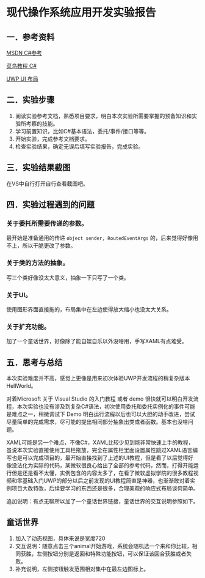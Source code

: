 # 现代操作系统应用开发实验报告

## 一．参考资料

[MSDN C#参考](https://msdn.microsoft.com/zh-cn/library/618ayhy6.aspx)

[菜鸟教程 C#](http://www.runoob.com/csharp/csharp-data-types.html)

[UWP UI 布局](https://docs.microsoft.com/zh-cn/windows/uwp/layout/design-and-ui-intro)

## 二．实验步骤

1. 阅读实验参考文档，熟悉项目要求，明白本次实验所需要掌握的预备知识和实验所考察的技能。
2. 学习前置知识，比如C#基本语法，委托/事件/接口等等。
3. 开始实验，完成参考文档要求。
4. 检查实验结果，确定无误后填写实验报告，完成实验。

## 三．实验结果截图

在VS中自行打开自行查看截图吧。


## 四．实验过程遇到的问题

### 关于委托所需要传递的参数。

最开始是准备通用的传递 `object sender, RoutedEventArgs` 的，后来觉得好像用不上，所以干脆更改了参数。

### 关于类的方法的抽象。

写三个类好像没太大意义，抽象一下只写了一个类。

### 关于UI。

使用图形界面直接拖的，布局集中在左边使得放大缩小也没太大关系。

### 关于扩充功能。

加了一个童话世界，好像除了能自娱自乐以外没啥用，手写XAML有点难受。

## 五．思考与总结

本次实验难度并不高，感觉上更像是用来初次体验UWP开发流程的稍复杂版本HellWorld。

对着Microsoft 关于 Visual Studio 的入门教程 或者 demo 很快就可以明白开发流程，本次实验也没有涉及到复杂C#语法，初次使用委托和委托实例化的事件可能是难点之一，稍微调试下 Demo 明白运行流程以后也可以大胆的动手改进，尝试尽量简单的完成需求，尽可能的提出相同部分抽象出类或者函数。基本也没啥问题。

XAML可能是另一个难点，不像C#，XAML比较少见到能非常快速上手的教程，虽说本次实验直接使用工具栏拖放，完全在属性栏里面设置属性跳过XAML语言编写也是可以完成项目的，最开始直接找到了上述的UI教程，但是看了以后觉得好像没法化为实际的代码，某微软很良心给出了全部的参考代码，然而，打得开能运行但是还是看不太懂，实例包含的内容太多了，在看了微软虚拟学院的很多教程视频和零基础入门UWP的部分以后之前发现的UI教程简直是神器，也渐渐敢对着实例项目大改特改，后续要学习的东西还是很多，合理美观的响应式布局谈何简单。

追加说明：有点无聊所以加了一个童话世界链接，童话世界的交互说明参照如下。

## 童话世界
1. 加入了动态视图，具体来说是宽度720
2. 交互说明：随意点击三个animal开始游戏，系统会随机选一个来和你比较，相同获胜，左侧按钮分别是返回和特殊功能按钮，可以保证该回合获胜或者失败。
3. 补充说明，左侧按钮触发范围相对集中在最左边图标上。
